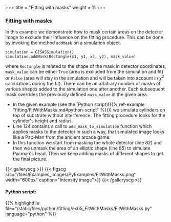 +++
title = "Fitting with masks"
weight = 11
+++

### Fitting with masks

In this example we demonstrate how to mask certain areas on the detector image to exclude their influence on the fitting procedure.  This can be done by invoking the method `addMask` on a simulation object.

```
simulation = GISASSimulation()
simulation.addMask(Rectangle(x1, y1, x2, y2), mask_value)
```

where `Rectangle` is related to the shape of the mask in detector coordinates, `mask_value` can be either `True` (area is excluded from the simulation and fit) or `False` (area will stay in the simulation and will be taken into account in $\chi^2$ calculations during the fit). There can be an arbitrary number of masks of various shapes added to the simulation one after another. Each subsequent mask overrides the previously defined `mask_value` in the given area.

* In the given example (see the [Python script]({{% ref-example "fitting/FitWithMasks.md#python-script" %}})) we simulate cylinders on top of substrate without interference. The fitting procedure looks for the cylinder's height and radius.
* Line 124 contains a call to `add_mask_to_simulation` function which applies masks to the detector in such a way, that simulated image looks like a Pac-Man from the ancient arcade game.
* In this function we start from masking the whole detector (line 82) and then we unmask the area of an elliptic shape (line 85) to simulate Pacman's head. Then we keep adding masks of different shapes to get the final picture.


{{< galleryscg >}}
{{< figscg src="/files/Examples_images/PyExamples/FitWithMasks.png" width="600px" caption="Intensity image">}}
{{< /galleryscg >}}

#### Python script:
{{% highlightfile file="/static/files/python/fitting/ex05_FitWithMasks/FitWithMasks.py" language="python" %}}